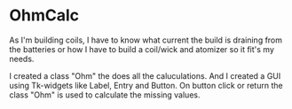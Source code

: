 # OhmCalc
As I'm building coils, I have to know what current the build is draining from the batteries or how I have to build a coil/wick and atomizer so it fit's my needs.

I created a class "Ohm" the does all the caluculations. And I created a GUI using Tk-widgets like Label, Entry and Button. On button click or return the class "Ohm" is used to calculate the missing values.
